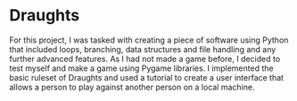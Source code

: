 # Draughts

For this project, I was tasked with creating a piece of software using Python that included loops, branching, data structures and file handling and any further advanced features. As I had not made a game before, I decided to test myself and make a game using Pygame libraries. I implemented the basic ruleset of Draughts and used a tutorial to create a user interface that allows a person to play against another person on a local machine.

